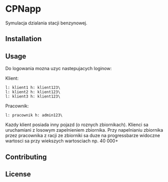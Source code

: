 # CPNapp

Symulacja dzialania stacji benzynowej.

## Installation


## Usage

Do logowania mozna uzyc nastepujacych loginow:

Klient:

    l: klient1 h: klient123\
    l: klient2 h: klient123\
    l: klient3 h: klient123\
Pracownik:

    l: pracownik h: admin123\

Kazdy klient posiada inny pojazd (o roznych zbiornikach).
Klienci sa uruchamiani z losowym zapelnieniem zbiornika.
Przy napelnianiu zbiornika przez pracownika z racji ze zbiorniki sa duze na progressbarze widoczne wartosci sa przy wiekszych
wartosciach np. 40 000+

## Contributing


## License
